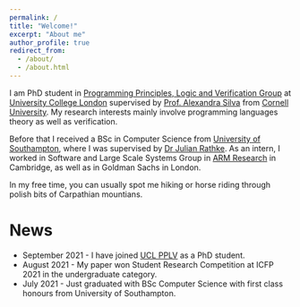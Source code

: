 ```yaml
---
permalink: /
title: "Welcome!"
excerpt: "About me"
author_profile: true
redirect_from: 
  - /about/
  - /about.html
---
```


I am PhD student in [Programming Principles, Logic and Verification Group](http://pplv.cs.ucl.ac.uk/welcome/) at [University College London](https://www.ucl.ac.uk/) supervised by [Prof. Alexandra Silva](https://alexandrasilva.org/#/main.html) from [Cornell University](https://www.cs.cornell.edu/). My research interests mainly involve programming languages theory as well as verification. 

Before that I received a BSc in Computer Science from [University of Southampton](https://www.southampton.ac.uk/), where I was supervised by [Dr Julian Rathke](https://www.ecs.soton.ac.uk/people/jr1a06). As an intern, I worked in Software and Large Scale Systems Group in [ARM Research](https://www.arm.com/resources/research) in Cambridge, as well as in Goldman Sachs in London.

In my free time, you can usually spot me hiking or horse riding through polish bits of Carpathian mountians.

News
====
* September 2021 - I have joined [UCL PPLV](http://pplv.cs.ucl.ac.uk/welcome/) as a PhD student.
* August 2021 - My paper won Student Research Competition at ICFP 2021 in the undergraduate category.
* July 2021 - Just graduated with BSc Computer Science with first class honours from University of Southampton.
